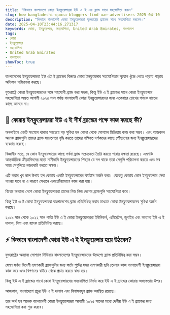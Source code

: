 ```yaml
---
title: "কিভাবে বাংলাদেশে কোরা ইনফ্লুয়েন্সাররা ইউ এ ই এর ব্র্যান্ড সাথে সহযোগিতা করুন"
slug: how-bangladeshi-quora-bloggers-find-uae-advertisers-2025-04-10
description: "কিভাবে বাংলাদেশী কোরা ইনফ্লুয়েন্সাররা যুক্তরাষ্ট্রের ব্র্যান্ডের সাথে সহযোগিতা করবেন।"
date: 2025-04-10T23:44:16.271317
keywords: কোরা, ইনফ্লুয়েন্সার, সহযোগিতা, United Arab Emirates, বাংলাদেশ
tags:
- কোরা
- ইনফ্লুয়েন্সার
- সহযোগিতা
- United Arab Emirates
- বাংলাদেশ
showToc: true
---
```


বাংলাদেশের ইনফ্লুয়েন্সাররা ইউ এই ই ব্র্যান্ডের বিরুদ্ধে কোরা ইনফ্লুয়েন্সার সহযোগিতার সুযোগ খুঁজে পেতে পাড়ায় পাড়ায় অভিযান পরিচালনা করছে।

যুক্তরাষ্ট্রে কোরা ইনফ্লুয়েন্সারদের সঙ্গে সহযোগী ব্র্যান্ড করা সহজ, কিন্তু ইউ এ ই ব্র্যান্ডের সাথে কোরা ইনফ্লুয়েন্সার সহযোগিতা অন্তত আগামী ২০২৫ সাল পর্যন্ত বাংলাদেশী কোরা ইনফ্লুয়েন্সারদের জন্য একেবারে চোখের পলকে হাতের কাছে আসবে না।


## 🚩 কোরায় ইনফ্লুয়েন্সাররা ইউ এ ই শীর্ষ ব্র্যান্ডের পক্ষে কাজ করছে কী?

অনলাইনে একটি সংযোগ থাকার সবচেয়ে বড় সুবিধা হল কোথা থেকে সোশ্যাল মিডিয়ায় কাজ করা সম্ভব। এবং আজকাল অনেক ব্র্যান্ডগুলি তাদের ব্র্যান্ড সচেতনতা বৃদ্ধি করতে তাদের লক্ষ্যিত দর্শকদের কাছে পৌঁছানোর জন্য ইনফ্লুয়েন্সারদের ব্যবহার করছে।


বিজ্ঞানীর মতে, যে কোন ইনফ্লুয়েন্সারের কাছে সর্বদা ব্র্যান্ড সচেতনতা তৈরি করতে পারার দক্ষতা রয়েছে। এমনকি আন্তর্জাতিক ক্রীড়াবিদদের মতো নামীদামি ইনফ্লুয়েন্সারদের পিছনে যে দল থাকে তারা সেগুলি পরিচালনা করতে এবং সব সময় সেগুলিতে নজরদারি করতে সক্ষম।

এটি করার খুব ভাল উপায় হল কোরায় একটি ইনফ্লুয়েন্সারের স্ট্যাটাস অর্জন করা। যেহেতু কোরায় কোন ইনফ্লুয়েন্সার সেবা পাওয়া যাবে না এ কারণে সেখানে একচেটিয়াভাবে কাজ করা যায়।


বিশ্বের অন্যান্য দেশে কোরা ইনফ্লুয়েন্সাররা তাদের নিজ নিজ দেশের ব্র্যান্ডগুলি সহযোগিতা করে।

কিন্তু ইউ এ ই কোরা ইনফ্লুয়েন্সাররা বাংলাদেশের ব্র্যান্ড প্রতিনিধিত্ব করার মাধ্যমে কোরা ইনফ্লুয়েন্সারদের সুবিধা অর্জন করছে।

২০১৯ সাল থেকে ২০২২ সাল পর্যন্ত ইউ এ ই কোরা ইনফ্লুয়েন্সাররা ইউনিকর্ন, এমিরেটস, জুবাইর এবং অন্যান্য ইউ এ ই দালাল, বিমা এবং ব্যাংক প্রতিনিধিত্ব করছে।  


## ⚡ কিভাবে বাংলাদেশী কোরা ইউ এ ই ইনফ্লুয়েন্সার হয়ে উঠবেন?



যুক্তরাষ্ট্রের অন্যান্য সোশ্যাল মিডিয়ায় বাংলাদেশের ইনফ্লুয়েন্সারদের উদ্দেশ্যে ব্র্যান্ড প্রতিনিধিত্ব করা সম্ভব।

যেমন সর্বদা বিদেশী ভ্রমণকারী ব্র্যান্ডগুলির জন্য ফটো শুটের সময় ভ্রমণকারী ছবি তোলার কাজ বাংলাদেশী ইনফ্লুয়েন্সাররা কাজ করে এবং বিপণনের বাইরে থেকে প্রচার করতে বাধ্য হয়।

কিন্তু ইউ এ ই ব্র্যান্ডের সাথে কোরা ইনফ্লুয়েন্সারদের সহযোগিতা নির্ভর করে ইউ এ ই ব্র্যান্ডের কোরায় অভ্যস্ততার উপর।

আজকাল, বাংলাদেশে প্রচুর ইউ এ ই দালাল এবং বিলাসবহুল ব্র্যান্ড অবস্থিত রয়েছে। 

তার অর্থ হল অনেক বাংলাদেশী কোরা ইনফ্লুয়েন্সাররা আগামী ২০২৫ সালের মধ্যে দেশীয় ইউ এ ই ব্র্যান্ডের জন্য সহযোগিতা করা শুরু করবে।
